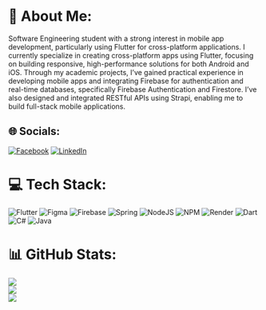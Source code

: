 # 💫 About Me:
Software Engineering student with a strong interest in mobile app development, particularly using Flutter for cross-platform applications. I currently specialize in creating cross-platform apps using Flutter, focusing on building responsive, high-performance solutions for both Android and iOS. Through my academic projects, I’ve gained practical experience in developing mobile apps and integrating Firebase for authentication and real-time databases, specifically Firebase Authentication and Firestore. I’ve also designed and integrated RESTful APIs using Strapi, enabling me to build full-stack mobile applications.


## 🌐 Socials:
[![Facebook](https://img.shields.io/badge/Facebook-%231877F2.svg?logo=Facebook&logoColor=white)](https://www.facebook.com/hanminthawhmt) [![LinkedIn](https://img.shields.io/badge/LinkedIn-%230077B5.svg?logo=linkedin&logoColor=white)](https://www.linkedin.com/in/han-min-thaw-3270112a8) 

# 💻 Tech Stack:
![Flutter](https://img.shields.io/badge/Flutter-%2302569B.svg?style=for-the-badge&logo=Flutter&logoColor=white) ![Figma](https://img.shields.io/badge/figma-%23F24E1E.svg?style=for-the-badge&logo=figma&logoColor=white) ![Firebase](https://img.shields.io/badge/firebase-a08021?style=for-the-badge&logo=firebase&logoColor=ffcd34) ![Spring](https://img.shields.io/badge/spring-%236DB33F.svg?style=for-the-badge&logo=spring&logoColor=white) ![NodeJS](https://img.shields.io/badge/node.js-6DA55F?style=for-the-badge&logo=node.js&logoColor=white) ![NPM](https://img.shields.io/badge/NPM-%23CB3837.svg?style=for-the-badge&logo=npm&logoColor=white) ![Render](https://img.shields.io/badge/Render-%46E3B7.svg?style=for-the-badge&logo=render&logoColor=white) ![Dart](https://img.shields.io/badge/dart-%230175C2.svg?style=for-the-badge&logo=dart&logoColor=white) ![C#](https://img.shields.io/badge/c%23-%23239120.svg?style=for-the-badge&logo=csharp&logoColor=white) ![Java](https://img.shields.io/badge/java-%23ED8B00.svg?style=for-the-badge&logo=openjdk&logoColor=white)
# 📊 GitHub Stats:
![](https://github-readme-stats.vercel.app/api?username=hanminthawhmt&theme=shadow_blue&hide_border=false&include_all_commits=true&count_private=true)<br/>
![](https://github-readme-streak-stats.herokuapp.com/?user=hanminthawhmt&theme=shadow_blue&hide_border=false)<br/>
![](https://github-readme-stats.vercel.app/api/top-langs/?username=hanminthawhmt&theme=shadow_blue&hide_border=false&include_all_commits=true&count_private=true&layout=compact)

<!-- Proudly created with GPRM ( https://gprm.itsvg.in ) -->
